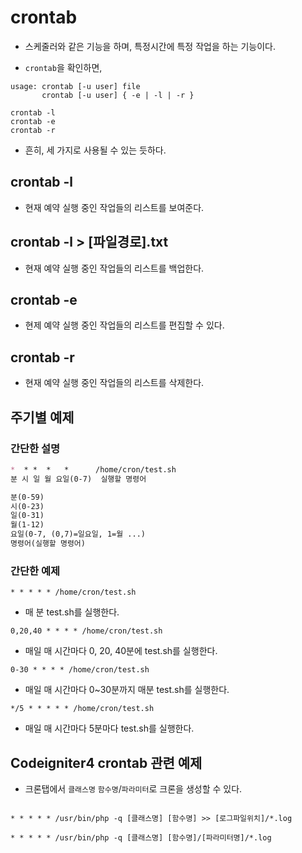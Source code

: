 # crontab

- 스케줄러와 같은 기능을 하며, 특정시간에 특정 작업을 하는 기능이다.

- `crontab`을 확인하면,

```shell
usage: crontab [-u user] file
       crontab [-u user] { -e | -l | -r }

crontab -l
crontab -e
crontab -r
```
- 흔히, 세 가지로 사용될 수 있는 듯하다.

## crontab -l
- 현재 예약 실행 중인 작업들의 리스트를 보여준다.

## crontab -l > [파일경로].txt
- 현재 예약 실행 중인 작업들의 리스트를 백업한다.

## crontab -e
- 현제 예약 실행 중인 작업들의 리스트를 편집할 수 있다.

## crontab -r
- 현재 예약 실행 중인 작업들의 리스트를 삭제한다.

## 주기별 예제

### 간단한 설명

```markdown
*  * *  *   *      /home/cron/test.sh
분 시 일 월 요일(0-7)  실행할 명령어

분(0-59)
시(0-23)
일(0-31)
월(1-12)
요일(0-7, (0,7)=일요일, 1=월 ...)
명령어(실행할 명령어)
```

### 간단한 예제

```shell
* * * * * /home/cron/test.sh
```
- 매 분 test.sh를 실행한다.

```shell
0,20,40 * * * * /home/cron/test.sh
```
- 매일 매 시간마다 0, 20, 40분에 test.sh를 실행한다.

```shell
0-30 * * * * /home/cron/test.sh
```
- 매일 매 시간마다 0~30분까지 매분 test.sh를 실행한다.

```shell
*/5 * * * * * /home/cron/test.sh
```
- 매일 매 시간마다 5분마다 test.sh를 실행한다.


## Codeigniter4 crontab 관련 예제

- 크론탭에서 `클래스명` `함수명`/`파라미터`로 크론을 생성할 수 있다.

```shell

* * * * * /usr/bin/php -q [클래스명] [함수명] >> [로그파일위치]/*.log

* * * * * /usr/bin/php -q [클래스명] [함수명]/[파라미터명]/*.log

```
